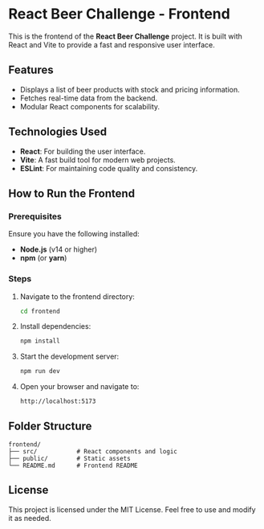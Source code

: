 # React Beer Challenge - Frontend

This is the frontend of the **React Beer Challenge** project. It is built with React and Vite to provide a fast and responsive user interface.

## Features

- Displays a list of beer products with stock and pricing information.
- Fetches real-time data from the backend.
- Modular React components for scalability.

## Technologies Used

- **React**: For building the user interface.
- **Vite**: A fast build tool for modern web projects.
- **ESLint**: For maintaining code quality and consistency.

## How to Run the Frontend

### Prerequisites

Ensure you have the following installed:

- **Node.js** (v14 or higher)
- **npm** (or **yarn**)

### Steps

1. Navigate to the frontend directory:

   ```bash
   cd frontend
   ```

2. Install dependencies:

   ```bash
   npm install
   ```

3. Start the development server:

   ```bash
   npm run dev
   ```

4. Open your browser and navigate to:
   ```
   http://localhost:5173
   ```

## Folder Structure

```
frontend/
├── src/           # React components and logic
├── public/        # Static assets
└── README.md      # Frontend README
```

## License

This project is licensed under the MIT License. Feel free to use and modify it as needed.
